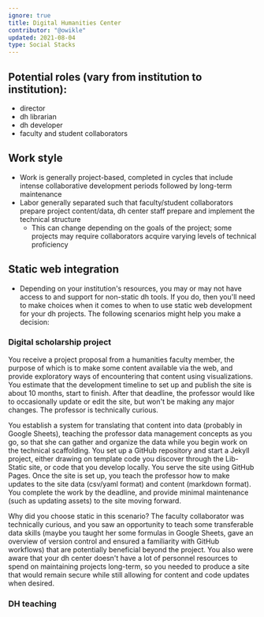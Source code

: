 ```yaml
---
ignore: true
title: Digital Humanities Center
contributor: "@owikle"
updated: 2021-08-04
type: Social Stacks
---
```


## Potential roles (vary from institution to institution):

- director
- dh librarian
- dh developer
- faculty and student collaborators

## Work style

- Work is generally project-based, completed in cycles that include intense collaborative development periods followed by long-term maintenance
- Labor generally separated such that faculty/student collaborators prepare project content/data, dh center staff prepare and implement the technical structure
    - This can change depending on the goals of the project; some projects may require collaborators acquire varying levels of technical proficiency

## Static web integration

- Depending on your institution's resources, you may or may not have access to and support for non-static dh tools. If you do, then you'll need to make choices when it comes to when to use static web development for your dh projects. The following scenarios might help you make a decision:

### Digital scholarship project

You receive a project proposal from a humanities faculty member, the purpose of which is to make some content available via the web, and provide exploratory ways of encountering that content using visualizations. You estimate that the development timeline to set up and publish the site is about 10 months, start to finish. After that deadline, the professor would like to occasionally update or edit the site, but won't be making any major changes. The professor is technically curious. 

You establish a system for translating that content into data (probably in Google Sheets), teaching the professor data management concepts as you go, so that she can gather and organize the data while you begin work on the technical scaffolding. You set up a GitHub repository and start a Jekyll project, either drawing on template code you discover through the Lib-Static site, or code that you develop locally. You serve the site using GitHub Pages. Once the site is set up, you teach the professor how to make updates to the site data (csv/yaml format) and content (markdown format). You complete the work by the deadline, and provide minimal maintenance (such as updating assets) to the site moving forward.

Why did you choose static in this scenario? The faculty collaborator was technically curious, and you saw an opportunity to teach some transferable data skills (maybe you taught her some formulas in Google Sheets, gave an overview of version control and ensured a familiarity with GitHub workflows) that are potentially beneficial beyond the project. You also were aware that your dh center doesn't have a lot of personnel resources to spend on maintaining projects long-term, so you needed to produce a site that would remain secure while still allowing for content and code updates when desired.

### DH teaching



